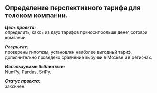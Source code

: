 ## Определение перспективного тарифа для телеком компании.  
***Цель проекта:***  
определить, какой из двух тарифов приносит больше денег сотовой компании.  

***Результат:***  
проверены гипотезы, установлен наиболее выгодный тариф, дополнительно проведено сравнение выручки в Москве и в регионах.  

***Используемые библиотеки:***  
NumPy, Pandas, SciPy.  

***Статус проекта:***  
закончен. 
